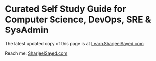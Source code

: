 # Curated Self Study Guide for Computer Science, DevOps, SRE & SysAdmin

  The latest updated copy of this page is at [Learn.SharjeelSayed.com](http://Learn.SharjeelSayed.com)
  
  Reach me: [SharjeelSayed.com](http://SharjeelSayed.com)
